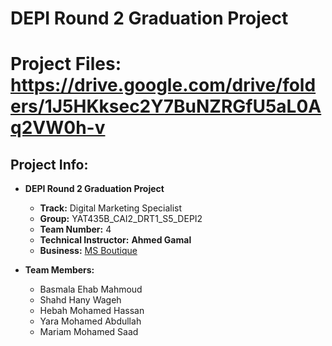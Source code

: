 # DEPI Round 2 Graduation Project
# Project Files: https://drive.google.com/drive/folders/1J5HKksec2Y7BuNZRGfU5aL0Aq2VW0h-v
## Project Info:

- **DEPI Round 2 Graduation Project**
  
  - **Track:** Digital Marketing Specialist
  - **Group:** YAT435B_CAI2_DRT1_S5_DEPI2
  - **Team Number:** 4
  - **Technical Instructor:** **Ahmed Gamal**
  - **Business:** [MS Boutique](https://www.instagram.com/msboutique_____/)

- **Team Members:**
  - Basmala Ehab Mahmoud
  - Shahd Hany Wageh
  - Hebah Mohamed Hassan
  - Yara Mohamed Abdullah
  - Mariam Mohamed Saad

